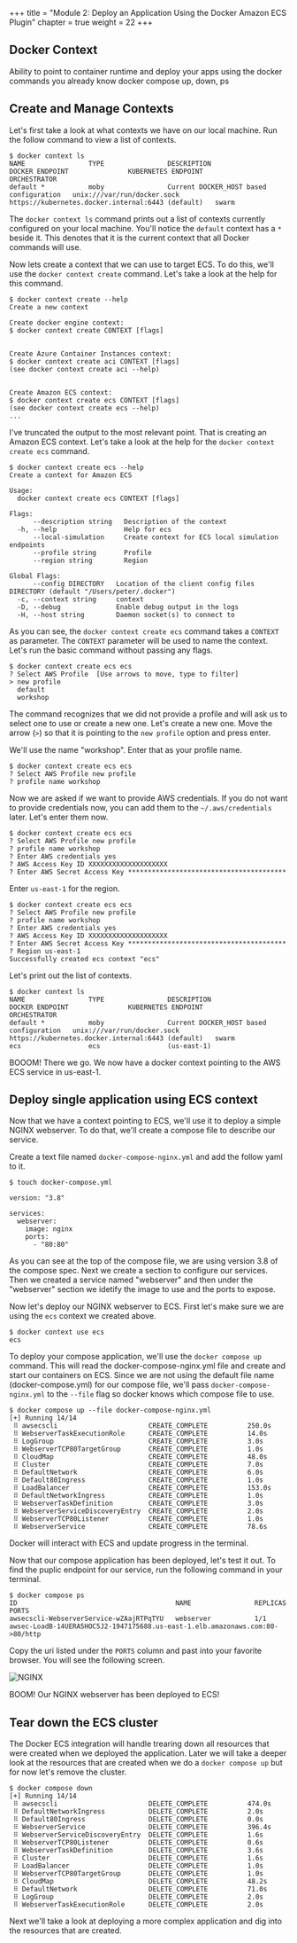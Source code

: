 +++
title = "Module 2: Deploy an Application Using the Docker Amazon ECS Plugin"
chapter = true
weight = 22
+++


## Docker Context
Ability to point to container runtime and deploy your apps using the docker commands you already know docker compose up, down, ps

## Create and Manage Contexts
Let's first take a look at what contexts we have on our local machine. Run the follow command to view a list of contexts.

```
$ docker context ls
NAME                TYPE                DESCRIPTION                               DOCKER ENDPOINT               KUBERNETES ENDPOINT                                 ORCHESTRATOR
default *           moby                Current DOCKER_HOST based configuration   unix:///var/run/docker.sock   https://kubernetes.docker.internal:6443 (default)   swarm
```

The `docker context ls` command prints out a list of contexts currently configured on your local machine. You'll notice the `default` context has a `*` beside it. This denotes that it is the current context that all Docker commands will use.
  
Now lets create a context that we can use to target ECS. To do this, we'll use the `docker context create` command. Let's take a look at the help for this command.
```
$ docker context create --help
Create a new context

Create docker engine context:
$ docker context create CONTEXT [flags]


Create Azure Container Instances context:
$ docker context create aci CONTEXT [flags]
(see docker context create aci --help)


Create Amazon ECS context:
$ docker context create ecs CONTEXT [flags]
(see docker context create ecs --help)
...
```

I've truncated the output to the most relevant point. That is creating an Amazon ECS context. Let's take a look at the help for the `docker context create ecs` command.

```
$ docker context create ecs --help
Create a context for Amazon ECS

Usage:
  docker context create ecs CONTEXT [flags]

Flags:
      --description string   Description of the context
  -h, --help                 Help for ecs
      --local-simulation     Create context for ECS local simulation endpoints
      --profile string       Profile
      --region string        Region

Global Flags:
      --config DIRECTORY   Location of the client config files DIRECTORY (default "/Users/peter/.docker")
  -c, --context string     context
  -D, --debug              Enable debug output in the logs
  -H, --host string        Daemon socket(s) to connect to
```

As you can see, the `docker context create ecs` command takes a `CONTEXT` as parameter. The `CONTEXT` parameter will be used to name the context. Let's run the basic command without passing any flags.

```
$ docker context create ecs ecs
? Select AWS Profile  [Use arrows to move, type to filter]
> new profile
  default
  workshop
```

The command recognizes that we did not provide a profile and will ask us to select one to use or create a new one. Let's create a new one. Move the arrow (`>`) so that it is pointing to the `new profile` option and press enter.

We'll use the name "workshop". Enter that as your profile name.
```
$ docker context create ecs ecs
? Select AWS Profile new profile
? profile name workshop
```

Now we are asked if we want to provide AWS credentials. If you do not want to provide credentials now, you can add them to the `~/.aws/credentials` later. Let's enter them now.
```
$ docker context create ecs ecs
? Select AWS Profile new profile
? profile name workshop
? Enter AWS credentials yes
? AWS Access Key ID XXXXXXXXXXXXXXXXXXXX
? Enter AWS Secret Access Key ****************************************
```

Enter `us-east-1` for the region. 
```
$ docker context create ecs ecs
? Select AWS Profile new profile
? profile name workshop
? Enter AWS credentials yes
? AWS Access Key ID XXXXXXXXXXXXXXXXXXXX
? Enter AWS Secret Access Key ****************************************
? Region us-east-1
Successfully created ecs context "ecs"
```

Let's print out the list of contexts.
```
$ docker context ls
NAME                TYPE                DESCRIPTION                               DOCKER ENDPOINT               KUBERNETES ENDPOINT                                 ORCHESTRATOR
default *           moby                Current DOCKER_HOST based configuration   unix:///var/run/docker.sock   https://kubernetes.docker.internal:6443 (default)   swarm
ecs                 ecs                 (us-east-1)
```

BOOOM! There we go. We now have a docker context pointing to the AWS ECS service in us-east-1.

## Deploy single application using ECS context
Now that we have a context pointing to ECS, we'll use it to deploy a simple NGINX webserver. To do that, we'll create a compose file to describe our service. 

Create a text file named `docker-compose-nginx.yml` and add the follow yaml to it.

`$ touch docker-compose.yml`

  ```		
  version: "3.8"

  services:
    webserver:
      image: nginx
      ports:
        - "80:80"
  ```

As you can see at the top of the compose file, we are using version 3.8 of the compose spec. Next we create a section to configure our services. Then we created a service named "webserver" and then under the "webserver" section we idetify the image to use and the ports to expose.

Now let's deploy our NGINX webserver to ECS. First let's make sure we are using the `ecs` context we created above.

```
$ docker context use ecs
ecs
```

To deploy your compose application, we'll use the `docker compose up` command. This will read the docker-compose-nginx.yml file and create and start our containers on ECS. Since we are not using the default file name (docker-compose.yml) for our compose file, we'll pass `docker-compose-nginx.yml` to the `--file` flag so docker knows which compose file to use.

```
$ docker compose up --file docker-compose-nginx.yml
[+] Running 14/14
 ⠿ awsecscli                       CREATE_COMPLETE          250.0s
 ⠿ WebserverTaskExecutionRole      CREATE_COMPLETE          14.0s
 ⠿ LogGroup                        CREATE_COMPLETE          3.0s
 ⠿ WebserverTCP80TargetGroup       CREATE_COMPLETE          1.0s
 ⠿ CloudMap                        CREATE_COMPLETE          48.0s
 ⠿ Cluster                         CREATE_COMPLETE          7.0s
 ⠿ DefaultNetwork                  CREATE_COMPLETE          6.0s
 ⠿ Default80Ingress                CREATE_COMPLETE          1.0s
 ⠿ LoadBalancer                    CREATE_COMPLETE          153.0s
 ⠿ DefaultNetworkIngress           CREATE_COMPLETE          1.0s
 ⠿ WebserverTaskDefinition         CREATE_COMPLETE          3.0s
 ⠿ WebserverServiceDiscoveryEntry  CREATE_COMPLETE          2.0s
 ⠿ WebserverTCP80Listener          CREATE_COMPLETE          1.0s
 ⠿ WebserverService                CREATE_COMPLETE          78.6s
```

Docker will interact with ECS and update progress in the terminal. 

Now that our compose application has been deployed, let's test it out. To find the puplic endpoint for our service, run the following command in your terminal.

```
$ docker compose ps
ID                                        NAME                REPLICAS            PORTS
awsecscli-WebserverService-wZAajRTPqTYU   webserver           1/1                 awsec-LoadB-14UERA5HOC5J2-1947175688.us-east-1.elb.amazonaws.com:80->80/http
```

Copy the uri listed under the `PORTS` column and past into your favorite browser. You will see the following screen.

![NGINX](./assets/mod_01_nginx_basic.png)

BOOM! Our NGINX webserver has been deployed to ECS!

## Tear down the ECS cluster

The Docker ECS integration will handle trearing down all resources that were created when we deployed the application. Later we will take a deeper look at the resources that are created when we do a `docker compose up` but for now let's remove the cluster.

```
$ docker compose down
[+] Running 14/14
 ⠿ awsecscli                       DELETE_COMPLETE          474.0s
 ⠿ DefaultNetworkIngress           DELETE_COMPLETE          2.0s
 ⠿ Default80Ingress                DELETE_COMPLETE          0.0s
 ⠿ WebserverService                DELETE_COMPLETE          396.4s
 ⠿ WebserverServiceDiscoveryEntry  DELETE_COMPLETE          1.6s
 ⠿ WebserverTCP80Listener          DELETE_COMPLETE          0.6s
 ⠿ WebserverTaskDefinition         DELETE_COMPLETE          3.6s
 ⠿ Cluster                         DELETE_COMPLETE          1.6s
 ⠿ LoadBalancer                    DELETE_COMPLETE          1.0s
 ⠿ WebserverTCP80TargetGroup       DELETE_COMPLETE          1.0s
 ⠿ CloudMap                        DELETE_COMPLETE          48.2s
 ⠿ DefaultNetwork                  DELETE_COMPLETE          71.0s
 ⠿ LogGroup                        DELETE_COMPLETE          2.0s
 ⠿ WebserverTaskExecutionRole      DELETE_COMPLETE          2.0s
```

Next we'll take a look at deploying a more complex application and dig into the resources that are created.